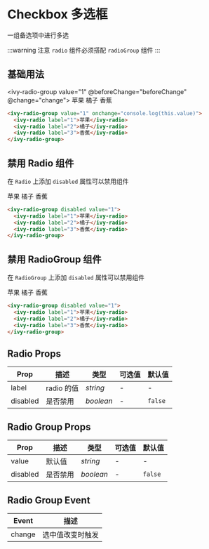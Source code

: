 # Checkbox 多选框

一组备选项中进行多选

:::warning 注意
`radio` 组件必须搭配 `radioGroup` 组件
:::

## 基础用法

<ivy-radio-group value="1" @beforeChange="beforeChange" @change="change">
<ivy-radio label="1">苹果</ivy-radio>
<ivy-radio label="2">橘子</ivy-radio>
<ivy-radio label="3">香蕉</ivy-radio>
</ivy-radio-group>

```html
<ivy-radio-group value="1" onchange="console.log(this.value)">
  <ivy-radio label="1">苹果</ivy-radio>
  <ivy-radio label="2">橘子</ivy-radio>
  <ivy-radio label="3">香蕉</ivy-radio>
</ivy-radio-group>
```

## 禁用 Radio 组件

在 `Radio` 上添加 `disabled` 属性可以禁用组件

<ivy-radio-group  value="1">
<ivy-radio label="1">苹果</ivy-radio>
<ivy-radio label="2" disabled>橘子</ivy-radio>
<ivy-radio label="3">香蕉</ivy-radio>
</ivy-radio-group>

```html
<ivy-radio-group disabled value="1">
  <ivy-radio label="1">苹果</ivy-radio>
  <ivy-radio label="2">橘子</ivy-radio>
  <ivy-radio label="3">香蕉</ivy-radio>
</ivy-radio-group>
```

## 禁用 RadioGroup 组件

在 `RadioGroup` 上添加 `disabled` 属性可以禁用组件

<ivy-radio-group disabled value="1">
<ivy-radio label="1">苹果</ivy-radio>
<ivy-radio label="2">橘子</ivy-radio>
<ivy-radio label="3">香蕉</ivy-radio>
</ivy-radio-group>

```html
<ivy-radio-group disabled value="1">
  <ivy-radio label="1">苹果</ivy-radio>
  <ivy-radio label="2">橘子</ivy-radio>
  <ivy-radio label="3">香蕉</ivy-radio>
</ivy-radio-group>
```

## Radio Props

| Prop     | 描述       | 类型      | 可选值 | 默认值  |
| -------- | ---------- | --------- | ------ | ------- |
| label    | radio 的值 | _string_  | -      | -       |
| disabled | 是否禁用   | _boolean_ | -      | `false` |

## Radio Group Props

| Prop     | 描述     | 类型      | 可选值 | 默认值  |
| -------- | -------- | --------- | ------ | ------- |
| value    | 默认值   | _string_  | -      | -       |
| disabled | 是否禁用 | _boolean_ | -      | `false` |

## Radio Group Event

| Event  | 描述             |
| ------ | ---------------- |
| change | 选中值改变时触发 |

<script setup>
const beforeChange = ev => {
    console.log(ev);
    return true
}

const change = ev => {
    console.log(ev)
}

</script>
